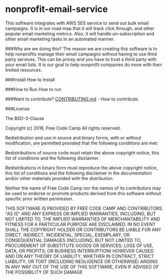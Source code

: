 # nonprofit-email-service

This software integrates with AWS SES service to send out bulk email campaigns. It is in our road map that it will track click through, and other popular email marketing metrics. Also, it will handle un-subscription and other email marketing tasks in an automated manner.

###Why are we doing this?
The reason we are creating this software is to help nonprofits manage their email campaigns without having to use third party services. This can be pricey and you have to trust a third party with your email lists. It is our goal to help nonprofit companies do more with their limited resources.

###Install
How to Install

###How to Run
How to run

###Want to contribute?
[CONTRIBUTING.md](https://github.com/FreeCodeCamp/nonprofit-email-service/blob/master/CONTRIBUTING.md) - How to contribute.

###License

The BSD-3-Clause

Copyright (c) 2016, Free Code Camp All rights reserved.

Redistribution and use in source and binary forms, with or without modification, are permitted provided that the following conditions are met:

Redistributions of source code must retain the above copyright notice, this list of conditions and the following disclaimer.

Redistributions in binary form must reproduce the above copyright notice, this list of conditions and the following disclaimer in the documentation and/or other materials provided with the distribution.

Neither the name of Free Code Camp nor the names of its contributors may be used to endorse or promote products derived from this software without specific prior written permission.

THIS SOFTWARE IS PROVIDED BY FREE CODE CAMP AND CONTRIBUTORS "AS IS" AND ANY EXPRESS OR IMPLIED WARRANTIES, INCLUDING, BUT NOT LIMITED TO, THE IMPLIED WARRANTIES OF MERCHANTABILITY AND FITNESS FOR A PARTICULAR PURPOSE ARE DISCLAIMED. IN NO EVENT SHALL THE COPYRIGHT HOLDER OR CONTRIBUTORS BE LIABLE FOR ANY DIRECT, INDIRECT, INCIDENTAL, SPECIAL, EXEMPLARY, OR CONSEQUENTIAL DAMAGES (INCLUDING, BUT NOT LIMITED TO, PROCUREMENT OF SUBSTITUTE GOODS OR SERVICES; LOSS OF USE, DATA, OR PROFITS; OR BUSINESS INTERRUPTION) HOWEVER CAUSED AND ON ANY THEORY OF LIABILITY, WHETHER IN CONTRACT, STRICT LIABILITY, OR TORT (INCLUDING NEGLIGENCE OR OTHERWISE) ARISING IN ANY WAY OUT OF THE USE OF THIS SOFTWARE, EVEN IF ADVISED OF THE POSSIBILITY OF SUCH DAMAGE



